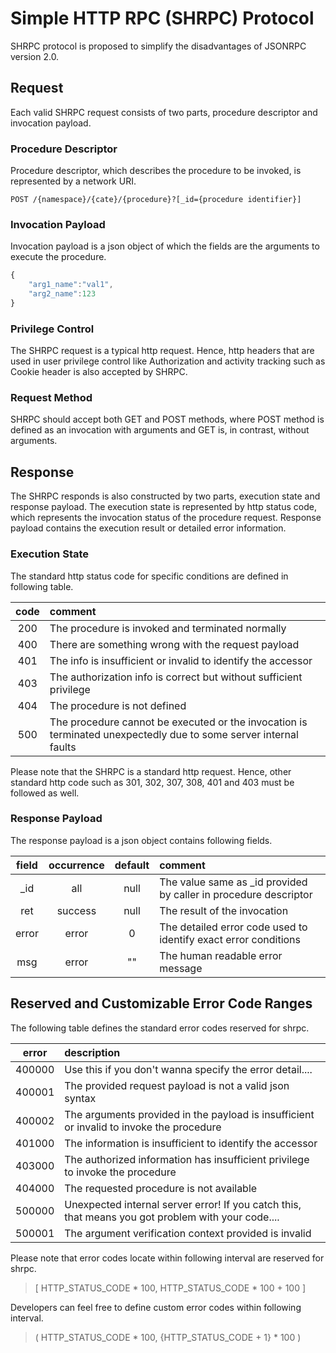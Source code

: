 # Simple HTTP RPC (SHRPC) Protocol #
SHRPC protocol is proposed to simplify the disadvantages of JSONRPC version 2.0.
 

## Request ##
Each valid SHRPC request consists of two parts, procedure descriptor and invocation payload.

### Procedure Descriptor ###
Procedure descriptor, which describes the procedure to be invoked, is represented by a network URI.

```http
POST /{namespace}/{cate}/{procedure}?[_id={procedure identifier}]
```

### Invocation Payload ###
Invocation payload is a json object of which the fields are the arguments to execute the procedure.

```javascript
{
	"arg1_name":"val1",
	"arg2_name":123
}
```

### Privilege Control ###
The SHRPC request is a typical http request. Hence, http headers that are used in user privilege control like Authorization and activity tracking such as Cookie header is also accepted by SHRPC.

### Request Method ###
SHRPC should accept both GET and POST methods, where POST method is defined as an invocation with arguments and GET is, in contrast, without arguments.




## Response ##
The SHRPC responds is also constructed by two parts, execution state and response payload. The execution state is represented by http status code, which represents the invocation status of the procedure request. Response payload contains the execution result or detailed error information.

### Execution State ###
The standard http status code for specific conditions are defined in following table.

| code | comment |
|:------------:|:-------|
| 200 | The procedure is invoked and terminated normally |
| 400 | There are something wrong with the request payload |
| 401 | The info is insufficient or invalid to identify the accessor |
| 403 | The authorization info is correct but without sufficient privilege |
| 404 | The procedure is not defined |
| 500 | The procedure cannot be executed or the invocation is terminated unexpectedly due to some server internal faults |

Please note that the SHRPC is a standard http request. Hence, other standard http code such as 301, 302, 307, 308, 401 and 403 must be followed as well.

### Response Payload ###
The response payload is a json object contains following fields.

| field  | occurrence | default | comment |
|:------:|:----------:|:-------------:|:--------|
| \_id   | all		  | null          | The value same as \_id provided by caller in procedure descriptor |
| ret    | success    | null          | The result of the invocation |
| error	 | error      | 0             | The detailed error code used to identify exact error conditions |
| msg	 | error	  | ""  | The human readable error message |



## Reserved and Customizable Error Code Ranges ##
The following table defines the standard error codes reserved for shrpc.

| error | description |
|:----------:|:--------|
| 400000 | Use this if you don't wanna specify the error detail.... |
| 400001 | The provided request payload is not a valid json syntax |
| 400002 | The arguments provided in the payload is insufficient or invalid to invoke the procedure |
| 401000 | The information is insufficient to identify the accessor |
| 403000 | The authorized information has insufficient privilege to invoke the procedure |
| 404000 | The requested procedure is not available |
| 500000 | Unexpected internal server error! If you catch this, that means you got problem with your code.... |
| 500001 | The argument verification context provided is invalid |

Please note that error codes locate within following interval are reserved for shrpc.
> [ HTTP_STATUS_CODE * 100, HTTP_STATUS_CODE * 100 + 100 ]

Developers can feel free to define custom error codes within following interval.
> ( HTTP_STATUS_CODE * 100, {HTTP_STATUS_CODE + 1} * 100 )
